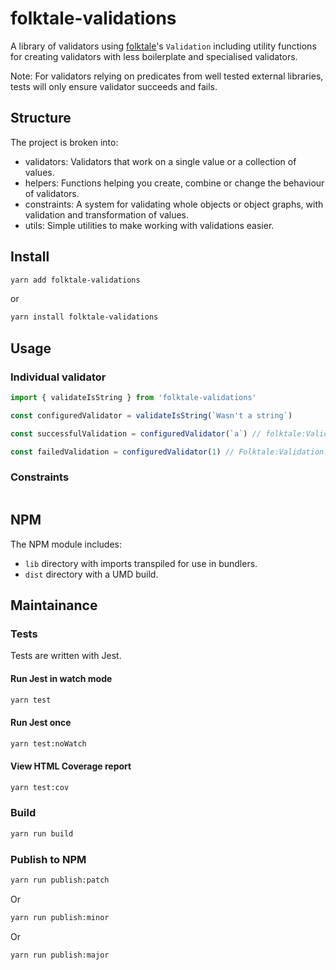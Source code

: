 # folktale-validations

A library of validators using [folktale](http://folktale.origamitower.com/)'s `Validation` including utility functions for creating validators with less boilerplate and specialised validators.

Note: For validators relying on predicates from well tested external libraries, tests will only ensure validator succeeds and fails.

## Structure

The project is broken into:

* validators: Validators that work on a single value or a collection of values.
* helpers: Functions helping you create, combine or change the behaviour of validators.
* constraints: A system for validating whole objects or object graphs, with validation and transformation of values.
* utils: Simple utilities to make working with validations easier.

## Install

```bash
yarn add folktale-validations
```

or

```bash
yarn install folktale-validations
```

## Usage

### Individual validator

```javascript
import { validateIsString } from 'folktale-validations'

const configuredValidator = validateIsString(`Wasn't a string`)

const successfulValidation = configuredValidator(`a`) // folktale:Validation.Success({ value: "a" })

const failedValidation = configuredValidator(1) // Folktale:Validation.Failure({ value: ["Wasn't a string"] })
```

### Constraints

```javascript
```

## NPM

The NPM module includes:

* `lib` directory with imports transpiled for use in bundlers.
* `dist` directory with a UMD build.

## Maintainance

### Tests

Tests are written with Jest.

#### Run Jest in watch mode

```bash
yarn test
```

#### Run Jest once

```bash
yarn test:noWatch
```

#### View HTML Coverage report

```bash
yarn test:cov
```

### Build

```bash
yarn run build
```

### Publish to NPM

```bash
yarn run publish:patch
```

Or

```bash
yarn run publish:minor
```

Or

```bash
yarn run publish:major
```

